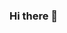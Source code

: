 ### Hi there 👋

<!--
**Mr-Langote/Mr-Langote** is a ✨ _special_ ✨ repository because its `README.md` (this file) appears on your GitHub profile.

Here are some ideas to get you started:

[!logo](https://telegra.ph/file/2fe5f3c459248f73877a4.jpg)

- 🔭 I’m currently working on Open Source.
- 🌱 I’m currently learning Python, Pyrogram, Django, etc.
- 👯 I’m looking to collaborate on Userbots.
- 💬 Ask me about [here](https://t.me/MrLangote)...

-->
